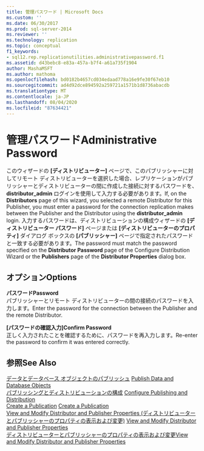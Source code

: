 ```yaml
---
title: 管理パスワード | Microsoft Docs
ms.custom: ''
ms.date: 06/30/2017
ms.prod: sql-server-2014
ms.reviewer: ''
ms.technology: replication
ms.topic: conceptual
f1_keywords:
- sql12.rep.replicationutilities.administrativepassword.f1
ms.assetid: d43bebc8-e83a-457a-b7f4-a61a735f1904
author: MashaMSFT
ms.author: mathoma
ms.openlocfilehash: bd0182b4657cd034edaad778a16e9fe30f67eb10
ms.sourcegitcommit: ad4d92dce894592a259721a1571b1d8736abacdb
ms.translationtype: MT
ms.contentlocale: ja-JP
ms.lasthandoff: 08/04/2020
ms.locfileid: "87634421"
---
```

# <a name="administrative-password"></a><span data-ttu-id="9081e-102">管理パスワード</span><span class="sxs-lookup"><span data-stu-id="9081e-102">Administrative Password</span></span>
  <span data-ttu-id="9081e-103">このウィザードの **[ディストリビューター]** ページで、このパブリッシャーに対してリモート ディストリビューターを選択した場合、レプリケーションがパブリッシャーとディストリビューターの間に作成した接続に対するパスワードを、 **distributor_admin** ログインを使用して入力する必要があります。</span><span class="sxs-lookup"><span data-stu-id="9081e-103">If, on the **Distributors** page of this wizard, you selected a remote Distributor for this Publisher, you must enter a password for the connection replication makes between the Publisher and the Distributor using the **distributor_admin** login.</span></span> <span data-ttu-id="9081e-104">入力するパスワードは、ディストリビューションの構成ウィザードの **[ディストリビューター パスワード]** ページまたは **[ディストリビューターのプロパティ]** ダイアログ ボックスの **[パブリッシャー]** ページで指定されたパスワードと一致する必要があります。</span><span class="sxs-lookup"><span data-stu-id="9081e-104">The password must match the password specified on the **Distributor Password** page of the Configure Distribution Wizard or the **Publishers** page of the **Distributor Properties** dialog box.</span></span>  
  
## <a name="options"></a><span data-ttu-id="9081e-105">オプション</span><span class="sxs-lookup"><span data-stu-id="9081e-105">Options</span></span>  
 <span data-ttu-id="9081e-106">**パスワード**</span><span class="sxs-lookup"><span data-stu-id="9081e-106">**Password**</span></span>  
 <span data-ttu-id="9081e-107">パブリッシャーとリモート ディストリビューターの間の接続のパスワードを入力します。</span><span class="sxs-lookup"><span data-stu-id="9081e-107">Enter the password for the connection between the Publisher and the remote Distributor.</span></span>  
  
 <span data-ttu-id="9081e-108">**[パスワードの確認入力]**</span><span class="sxs-lookup"><span data-stu-id="9081e-108">**Confirm Password**</span></span>  
 <span data-ttu-id="9081e-109">正しく入力されたことを確認するために、パスワードを再入力します。</span><span class="sxs-lookup"><span data-stu-id="9081e-109">Re-enter the password to confirm it was entered correctly.</span></span>  
  
## <a name="see-also"></a><span data-ttu-id="9081e-110">参照</span><span class="sxs-lookup"><span data-stu-id="9081e-110">See Also</span></span>  
 <span data-ttu-id="9081e-111">[データとデータベース オブジェクトのパブリッシュ](publish/publish-data-and-database-objects.md) </span><span class="sxs-lookup"><span data-stu-id="9081e-111">[Publish Data and Database Objects](publish/publish-data-and-database-objects.md) </span></span>  
 <span data-ttu-id="9081e-112">[パブリッシングとディストリビューションの構成](configure-publishing-and-distribution.md) </span><span class="sxs-lookup"><span data-stu-id="9081e-112">[Configure Publishing and Distribution](configure-publishing-and-distribution.md) </span></span>  
 <span data-ttu-id="9081e-113">[Create a Publication](publish/create-a-publication.md) </span><span class="sxs-lookup"><span data-stu-id="9081e-113">[Create a Publication](publish/create-a-publication.md) </span></span>  
 <span data-ttu-id="9081e-114">[View and Modify Distributor and Publisher Properties (ディストリビューターとパブリッシャーのプロパティの表示および変更)](view-and-modify-distributor-and-publisher-properties.md) </span><span class="sxs-lookup"><span data-stu-id="9081e-114">[View and Modify Distributor and Publisher Properties](view-and-modify-distributor-and-publisher-properties.md) </span></span>  
 [<span data-ttu-id="9081e-115">ディストリビューターとパブリッシャーのプロパティの表示および変更</span><span class="sxs-lookup"><span data-stu-id="9081e-115">View and Modify Distributor and Publisher Properties</span></span>](view-and-modify-distributor-and-publisher-properties.md)  
  
  
